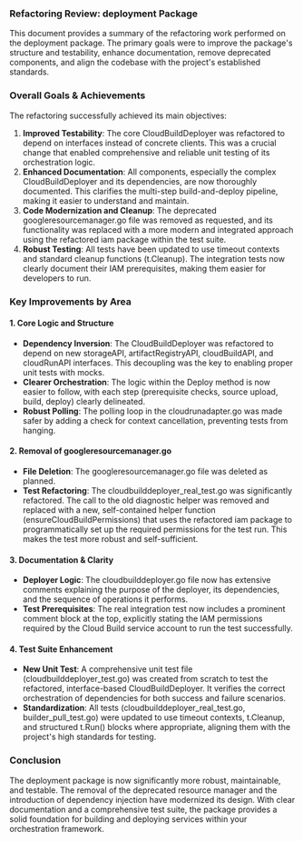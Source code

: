 ### **Refactoring Review: deployment Package**

This document provides a summary of the refactoring work performed on the deployment package. The primary goals were to improve the package's structure and testability, enhance documentation, remove deprecated components, and align the codebase with the project's established standards.

### **Overall Goals & Achievements**

The refactoring successfully achieved its main objectives:

1. **Improved Testability**: The core CloudBuildDeployer was refactored to depend on interfaces instead of concrete clients. This was a crucial change that enabled comprehensive and reliable unit testing of its orchestration logic.
2. **Enhanced Documentation**: All components, especially the complex CloudBuildDeployer and its dependencies, are now thoroughly documented. This clarifies the multi-step build-and-deploy pipeline, making it easier to understand and maintain.
3. **Code Modernization and Cleanup**: The deprecated googleresourcemanager.go file was removed as requested, and its functionality was replaced with a more modern and integrated approach using the refactored iam package within the test suite.
4. **Robust Testing**: All tests have been updated to use timeout contexts and standard cleanup functions (t.Cleanup). The integration tests now clearly document their IAM prerequisites, making them easier for developers to run.

### **Key Improvements by Area**

#### **1\. Core Logic and Structure**

* **Dependency Inversion**: The CloudBuildDeployer was refactored to depend on new storageAPI, artifactRegistryAPI, cloudBuildAPI, and cloudRunAPI interfaces. This decoupling was the key to enabling proper unit tests with mocks.
* **Clearer Orchestration**: The logic within the Deploy method is now easier to follow, with each step (prerequisite checks, source upload, build, deploy) clearly delineated.
* **Robust Polling**: The polling loop in the cloudrunadapter.go was made safer by adding a check for context cancellation, preventing tests from hanging.

#### **2\. Removal of googleresourcemanager.go**

* **File Deletion**: The googleresourcemanager.go file was deleted as planned.
* **Test Refactoring**: The cloudbuilddeployer\_real\_test.go was significantly refactored. The call to the old diagnostic helper was removed and replaced with a new, self-contained helper function (ensureCloudBuildPermissions) that uses the refactored iam package to programmatically set up the required permissions for the test run. This makes the test more robust and self-sufficient.

#### **3\. Documentation & Clarity**

* **Deployer Logic**: The cloudbuilddeployer.go file now has extensive comments explaining the purpose of the deployer, its dependencies, and the sequence of operations it performs.
* **Test Prerequisites**: The real integration test now includes a prominent comment block at the top, explicitly stating the IAM permissions required by the Cloud Build service account to run the test successfully.

#### **4\. Test Suite Enhancement**

* **New Unit Test**: A comprehensive unit test file (cloudbuilddeployer\_test.go) was created from scratch to test the refactored, interface-based CloudBuildDeployer. It verifies the correct orchestration of dependencies for both success and failure scenarios.
* **Standardization**: All tests (cloudbuilddeployer\_real\_test.go, builder\_pull\_test.go) were updated to use timeout contexts, t.Cleanup, and structured t.Run() blocks where appropriate, aligning them with the project's high standards for testing.

### **Conclusion**

The deployment package is now significantly more robust, maintainable, and testable. The removal of the deprecated resource manager and the introduction of dependency injection have modernized its design. With clear documentation and a comprehensive test suite, the package provides a solid foundation for building and deploying services within your orchestration framework.